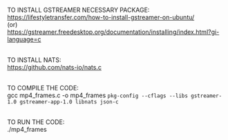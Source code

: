 
TO INSTALL GSTREAMER NECESSARY PACKAGE:<br>
https://lifestyletransfer.com/how-to-install-gstreamer-on-ubuntu/<br>
(or)<br>
https://gstreamer.freedesktop.org/documentation/installing/index.html?gi-language=c<br><br>

TO INSTALL NATS:<br>
https://github.com/nats-io/nats.c<br><br>

TO COMPILE THE CODE:<br>
gcc mp4_frames.c -o mp4_frames `pkg-config --cflags --libs gstreamer-1.0 gstreamer-app-1.0 libnats json-c`<br><br>

TO RUN THE CODE:<br>
./mp4_frames<br><br>
